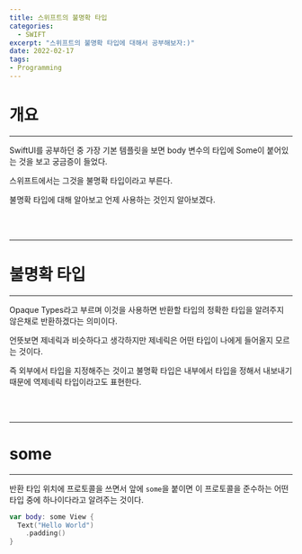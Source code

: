 ```yaml
---
title: 스위프트의 불명확 타입
categories:
  - SWIFT
excerpt: "스위프트의 불명확 타입에 대해서 공부해보자:)"
date: 2022-02-17
tags:
- Programming
---
```




# 개요

---

SwiftUI를 공부하던 중 가장 기본 템플릿을 보면 body 변수의 타입에 Some이 붙어있는 것을 보고 궁금증이 들었다.

스위프트에서는 그것을 불명확 타입이라고 부른다.

불명확 타입에 대해 알아보고 언제 사용하는 것인지 알아보겠다.


<br />
<br />

---

# 불명확 타입

---

Opaque Types라고 부르며 이것을 사용하면 반환할 타입의 정확한 타입을 알려주지 않은채로 반환하겠다는 의미이다.

언뜻보면 제네릭과 비슷하다고 생각하지만 제네릭은 어떤 타입이 나에게 들어올지 모르는 것이다.

즉 외부에서 타입을 지정해주는 것이고 불명확 타입은 내부에서 타입을 정해서 내보내기 때문에 역제네릭 타입이라고도 표현한다.


<br />
<br />

---

# some

---

반환 타입 위치에 프로토콜을 쓰면서 앞에 `some`을 붙이면 이 프로토콜을 준수하는 어떤 타입 중에 하나이다라고 알려주는 것이다.



```swift
var body: some View {
  Text("Hello World")
    .padding()
}
```

